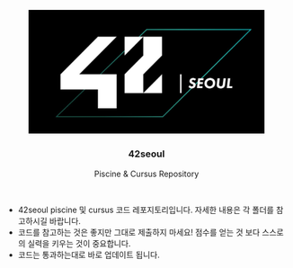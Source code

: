 <p align="center">
  <a href="https://github.com/kimkyeongnam/42seoul">
    <img src="./42logo.png" alt="42logo" width="420">
  </a>
</p>

<h3 align="center">42seoul</h3>
<p align="center">
  Piscine & Cursus Repository
</p>

<br>

* 42seoul piscine 및 cursus 코드 레포지토리입니다. 자세한 내용은 각 폴더를 참고하시길 바랍니다.
* 코드를 참고하는 것은 좋지만 그대로 제출하지 마세요! 점수를 얻는 것 보다 스스로의 실력을 키우는 것이 중요합니다.
* 코드는 통과하는대로 바로 업데이트 됩니다.
